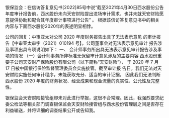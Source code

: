银保监会：在信访答复意见书[2022]85号中说“截至2021年4月30日西水股份公告年度审计报告前，西水股份未向天安财险提出进场审计需求，也并未就天安财险愿意提供协助和配合其年度审计事项进行公告”
。
根据该信访答复意见书中的相关内容与下面西水股份2020年的表述明显相悖。

公司的回复：中审亚太对公司 2020 年度财务报告出具了无法表示意见 的审计报告【中审亚太审字（2021）010194 号】。公司董事会对无法表示意见审计 报告涉及事项出具专项说明如下： 一、 会计师事务所出具无法表示意见审计报告涉及事项的情况 （一）会计师事务所非标准无保留审计意见涉及的主要内容 西水股份重要子公司天安财产保险股份有限公司（以下简称“天安财险”）， 于 2020 年 7 月 17 日被中国银行保险监督管理委员会实施接管。截至审计报 告日，我们无法对天安财险实施任何审计程序，未能获取充分、适当的审计证据， 因此我们无法判断西水股份 2020 年度的财务状况、经营成果和现金流量的真实性、公允性及完整性。

银保监会天安财险接管组却未对此进行举报，这很不合常理。因此，我强烈要求纪委公检法等相关部门调查银保监会天安财险接管组与西水股份管理层之间是否存在利益输送，并将详细的调查结果公开或告知我。
